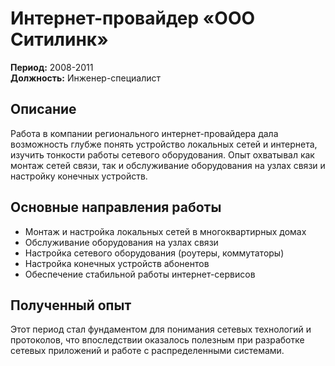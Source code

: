 # Интернет-провайдер «ООО Ситилинк»

**Период:** 2008-2011  
**Должность:** Инженер-специалист

## Описание

Работа в компании регионального интернет-провайдера дала возможность глубже понять устройство локальных сетей и интернета, изучить тонкости работы сетевого оборудования. Опыт охватывал как монтаж сетей связи, так и обслуживание оборудования на узлах связи и настройку конечных устройств.

## Основные направления работы

- Монтаж и настройка локальных сетей в многоквартирных домах
- Обслуживание оборудования на узлах связи
- Настройка сетевого оборудования (роутеры, коммутаторы)
- Настройка конечных устройств абонентов
- Обеспечение стабильной работы интернет-сервисов

## Полученный опыт

Этот период стал фундаментом для понимания сетевых технологий и протоколов, что впоследствии оказалось полезным при разработке сетевых приложений и работе с распределенными системами.